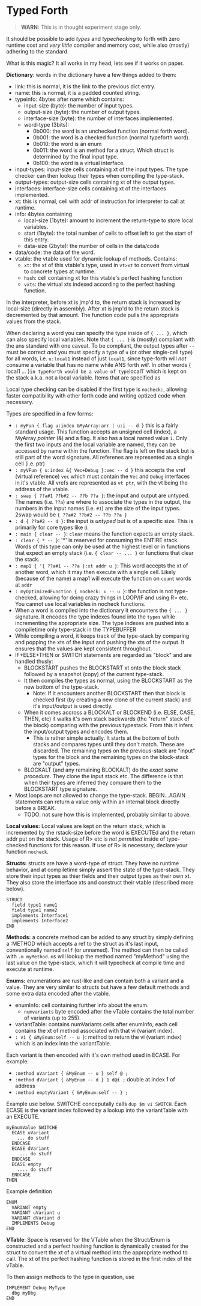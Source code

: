 # Typed Forth
> **WARN:** This is in thought experiment stage only.

It should be possible to add _types_ and _typechecking_ to forth with
zero runtime cost and _very little_ compiler and memory cost, while also
(mostly) adhering to the standard.

What is this magic? It all works in my head, lets see if it works on paper.

**Dictionary**: words in the dictionary have a few things added to them:
  - link: this is normal, it is the link to the previous dict entry.
  - name: this is normal, it is a padded counted string.
  - typeinfo: 4bytes after name which contains:
    - input-size (byte): the number of input types.
    - output-size (byte): the number of output types.
    - interface-size (byte): the number of interfaces implemented.
    - word-type (3bits): 
      - 0b000: the word is an unchecked function (normal forth word).
      - 0b001: the word is a checked function (normal typeforth word).
      - 0b010: the word is an enum
      - 0b011: the word is an method for a struct. Which struct is determined
        by the final input type.
      - 0b100: the word is a virtual interface.
  - input-types: input-size cells containing xt of the input types. The type checker can
    then lookup their types when compiling the type-stack.
  - output-types: output-size cells containing xt of the output types.
  - interfaces: interface-size cells containing xt of the interfaces implemented.
  - xt: this is normal, cell with addr of instruction for interpreter to call at runtime.
  - info: 4bytes containing
    - local-size (1byte): amount to increment the return-type to store local
      variables.
    - start (1byte): the total number of cells to offset left to get
      the start of this entry.
    - data-size (2byte): the number of cells in the data/code
  - data/code: the data of the word.
  - vtable: the vtable used for dynamic lookup of methods. Contains:
    - `xt`: the xt of this vtable's type, used in `vt>xt` to convert from
      virtual to concrete types at runtime.
    - `hash`: cell containing xt for this vtable's perfect hashing function
    - `vxts`: the virtual xts indexed according to the perfect hashing function.

In the interpreter, before xt is jmp'd to, the return stack is increased by
local-size (directly in assembly). After xt is jmp'd to the return stack is
decremented by that amount. The function code pulls the appropriate values from
the stack.

When declaring a word you can specify the type inside of `{ ... }`, which
can also specify local variables. Note that `{ ... }` is (mostly)
compliant with the ans standard with one caveat. To be compliant, the output
types after `--` must be correct _and_ you must specify a type of `u` (or other
single-cell type) for all words, i.e.  `u:local1` instead of just `local1`,
since type-forth will _not_ consume a variable that has no name while ANS forth
_will_. In other words { local1 ... }` in TypeForth would be a value of type
`local1` which is kept on the stack a.k.a. not a local variable.  Items that
are specified as 

Local type checking can be disabled if the first type is `nocheck:`, allowing
faster compatibility with other forth code and writing optized code when
necessary. 

Types are specified in a few forms:
  - `: myFun { flag u:index &MyArray:arr | u:i -- d }` this is a fairly
    standard usage. This function accepts an unsigned cell (index), a MyArray
    _pointer_ (&) and a flag. It also has a local named value `i`.  Only the
    first two inputs and the local variable are named, they can be accessed by
    name within the function. The flag is left on the stack but is still part
    of the word signature. All referenes are represented as a single cell (i.e.
    ptr)
  - `: myVFun { u:index &{ Vec+Debug }:vec -- d }` this accepts the vref
    (virtual reference) `vec` which must contain the `Vec` and `Debug`
    interfaces in it's vtable. All vrefs are represented as `vt ptr`,
    with the vt being the address of the vtable.
  - `: swap { ??a#1 ??b#2 -- ??b ??a }`: the input and output are untyped. The
    names (i.e. `??a`) are where to associate the types in the output, the
    numbers in the input names (i.e. `#1`) are the size of the input types.
    2swap would be `{ ??a#2 ??b#2 -- ??b ??a }`
  - `: d { ??a#2 -- d }`: the input is _untyped_ but is of a specific size. This
    is primarily for core types like `d`.
  - `: main { clear -- }`: `clear` means the function expects an empty stack.
  - `: clear { * -- }`: '*' is reserved for consuming the ENTIRE stack. Words of
    this type can only be used at the highest level or in functions that expect
    an empty stack (i.e. `{ clear -- ... }` or functions that clear the stack.
  - `: map1 { '{ ??a#1 -- ??a }:xt addr u }`: This word accepts the xt of
    another word, which it may then execute with a single cell. Likely (because
    of the name) a map1 will execute the function on `count` words at `addr`
  - `: myOptimizedFunction { nocheck: u -- u }`: the function is not
    type-checked, allowing for doing crazy things in LOOP/IF and using R> etc.
    You cannot use local variables in nocheck functions.
- When a word is compiled into the dictionary it encounters the `{ ... }`
  signature. It encodes the type indexes found into the `types` while incrementing
  the appropriate size. The type indexes are pushed into a compiletime only
  type-stack in the TYPEBUFFER
- While compiling a word, it keeps track of the type-stack by comparing and
  popping the xts of the input and pushing the xts of the output. It ensures
  that the values are kept consistent throughout.
- IF+ELSE+THEN or SWITCH statements are regarded as "block" and are handled thusly:
  - BLOCKSTART pushes the BLOCKSTART xt onto the block stack followed by a snapshot (copy)
    of the current type-stack.
  - It then compiles the types as normal, using the BLOCKSTART as the new bottom
    of the type-stack.
    - Note: If it encounters another BLOCKSTART then that block is checked
      first (by creating a new clone of the current stack) and it's
      input/output is used directly.
  - When it comes accross a BLOCKALT or BLOCKEND (i.e. ELSE, CASE, THEN, etc)
    it walks it's own stack backwards (the "return" stack of the block)
    comparing with the previous typestack. From this it infers the input/output
    types and encodes them.
      - This is rather simple actually. It starts at the bottom of both stacks
        and compares types until they don't match. These are discarded. The
        remaining types on the previous-stack are "input" types for the block
        and the remaining types on the block-stack are "output" types.
  - BLOCKALT (and any remaining BLOCKALT) do the _exact same procedure_. They
    clone the input stack etc. The difference is that when their types are
    inferred they compare them to the BLOCKSTART type signature.
- Most loops are not allowed to change the type-stack. BEGIN...AGAIN statements
  can return a value only within an internal block directly before a BREAK.
  - TODO: not sure how this is implemented, probably similar to above.

**Local values:** Local values are kept on the return stack, which is incremented
by the rstack-size before the word is EXECUTEd and the return addr put on the
stack. Usage of R> etc is _not permitted_ inside of type-checked functions for
this reason.  If use of R> is necessary, declare your function `nocheck`.

**Structs:** structs are have a word-type of struct. They have no runtime
behavior, and at compiletime simply assert the state of the type-stack. They
store their input types as thier fields and their output types as their own xt.
They also store the interface xts and construct their vtable (described more
below).

```
STRUCT
  field type1 name1
  field type1 name2
  implements Interface1
  implements Interface2
END
```

**Methods:** a concrete method can be added to any struct by simply defining a
:METHOD which accepts a ref to the struct as it's last input, conventionally
named `self` (or unnamed). The method can then be called with `.m myMethod`.
`m$` will lookup the method named "myMethod" using the last value on the
type-stack, which it will typecheck at compile time and execute at runtime.

**Enums:** enumerations are rust-like and can contain both a variant and a
value. They are very similar to structs but have a few default methods and some
extra data encoded after the vtable.
- enumInfo: cell containing further info about the enum.
  - `numvariants` byte encoded after the vTable contains the total number of
    variants (up to 255).
- variantTable: contains numVariants cells after enumInfo, each cell contains
  the xt of method associated with that vi (variant index).
- `: vi { &MyEnum:self -- u }`: method to return the vi (variant index) which is
  an index into the variantTable.

Each variant is then encoded with it's own method used in ECASE. For example:
- `:method uVariant { &MyEnum -- u } self @ ;`
- `:method dVariant { &MyEnum -- d } 1 d@i ;` double at index 1 of address
- `:method emptyVariant { &MyEnum:self -- } ;`


Example use below. SWITCHE conceputally calls `dup $m vi SWITCH`. Each ECASE is
the variant index followed by a lookup into the variantTable with an EXECUTE.
```
myEnumValue SWITCHE
  ECASE uVariant
    ... do stuff
  ENDCASE
  ECASE dVariant
     ... do stuff
  ENDCASE
  ECASE empty
    .... do stuff
  ENDCASE
THEN
```

Example definition
```
ENUM
  VARIANT empty
  VARIANT uVariant u
  VARIANT dVariant d
  IMPLEMENTS Debug
END
```

**VTable**: Space is reserved for the VTable when the Struct/Enum is
constructed and a perfect hashing function is dynamically created for the
struct to convert the xt of a virtual method into the appropriate method to
call. The xt of the perfect hashing function is stored in the first index
of the vTable.

To then assign methods to the type in question, use

```
IMPLEMENT Debug MyType
  dbg myDbg
END
```

